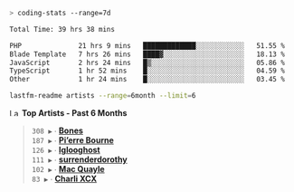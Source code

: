 ```zsh
> coding-stats --range=7d
```

<!--START_SECTION:waka-->

```txt
Total Time: 39 hrs 38 mins

PHP              21 hrs 9 mins   █████████████░░░░░░░░░░░░   51.55 %
Blade Template   7 hrs 26 mins   ████▓░░░░░░░░░░░░░░░░░░░░   18.13 %
JavaScript       2 hrs 24 mins   █▒░░░░░░░░░░░░░░░░░░░░░░░   05.86 %
TypeScript       1 hr 52 mins    █░░░░░░░░░░░░░░░░░░░░░░░░   04.59 %
Other            1 hr 24 mins    █░░░░░░░░░░░░░░░░░░░░░░░░   03.45 %
```

<!--END_SECTION:waka-->

```zsh
lastfm-readme artists --range=6month --limit=6
```

<!--START_LASTFM_ARTISTS:{"period": "6month", "rows": 6}-->
<a href="https://last.fm" target="_blank"><img src="https://user-images.githubusercontent.com/17434202/215290617-e793598d-d7c9-428f-9975-156db1ba89cc.svg" alt="Last.fm Logo" width="18" height="13"/></a> **Top Artists - Past 6 Months**

> `308 ▶️` ∙ **[Bones](https://www.last.fm/music/Bones)**<br/>
> `187 ▶️` ∙ **[Pi’erre Bourne](https://www.last.fm/music/Pi%E2%80%99erre+Bourne)**<br/>
> `126 ▶️` ∙ **[Iglooghost](https://www.last.fm/music/Iglooghost)**<br/>
> `111 ▶️` ∙ **[surrenderdorothy](https://www.last.fm/music/surrenderdorothy)**<br/>
> `102 ▶️` ∙ **[Mac Quayle](https://www.last.fm/music/Mac+Quayle)**<br/>
> `83 ▶️` ∙ **[Charli XCX](https://www.last.fm/music/Charli+XCX)**<br/>
<!--END_LASTFM_ARTISTS-->
